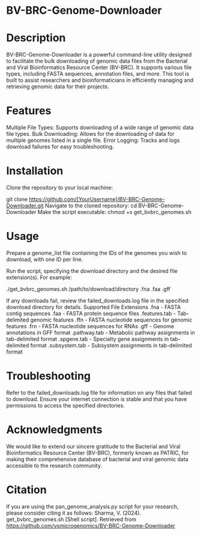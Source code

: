# BV-BRC-Genome-Downloader
# Description
BV-BRC-Genome-Downloader is a powerful command-line utility designed to facilitate the bulk downloading of genomic data files from the Bacterial and Viral Bioinformatics Resource Center (BV-BRC). It supports various file types, including FASTA sequences, annotation files, and more. This tool is built to assist researchers and bioinformaticians in efficiently managing and retrieving genomic data for their projects.

# Features
Multiple File Types: Supports downloading of a wide range of genomic data file types.
Bulk Downloading: Allows for the downloading of data for multiple genomes listed in a single file.
Error Logging: Tracks and logs download failures for easy troubleshooting.

# Installation
Clone the repository to your local machine:

git clone https://github.com/[YourUsername]/BV-BRC-Genome-Downloader.git
Navigate to the cloned repository:
cd BV-BRC-Genome-Downloader
Make the script executable:
chmod +x get_bvbrc_genomes.sh

# Usage
Prepare a genome_list file containing the IDs of the genomes you wish to download, with one ID per line.

Run the script, specifying the download directory and the desired file extension(s). For example:

./get_bvbrc_genomes.sh /path/to/download/directory .fna .faa .gff

If any downloads fail, review the failed_downloads.log file in the specified download directory for details.
Supported File Extensions
.fna - FASTA contig sequences
.faa - FASTA protein sequence files
.features.tab - Tab-delimited genomic features
.ffn - FASTA nucleotide sequences for genomic features
.frn - FASTA nucleotide sequences for RNAs
.gff - Genome annotations in GFF format
.pathway.tab - Metabolic pathway assignments in tab-delimited format
.spgene.tab - Specialty gene assignments in tab-delimited format
.subsystem.tab - Subsystem assignments in tab-delimited format

# Troubleshooting
Refer to the failed_downloads.log file for information on any files that failed to download. Ensure your internet connection is stable and that you have permissions to access the specified directories.

# Acknowledgments
We would like to extend our sincere gratitude to the Bacterial and Viral Bioinformatics Resource Center (BV-BRC), formerly known as PATRIC, for making their comprehensive database of bacterial and viral genomic data accessible to the research community.

# Citation
If you are using the pan_genome_analysis.py script for your research, please consider citing it as follows:
Sharma, V. (2024). get_bvbrc_genomes.sh [Shell script]. Retrieved from https://github.com/vsmicrogenomics/BV-BRC-Genome-Downloader
